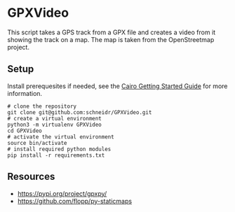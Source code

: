 # GPXVideo

This script takes a GPS track from a GPX file and creates a video from it showing the track on a map. The map is taken from the OpenStreetmap project.

## Setup

Install prerequesites if needed, see the [Cairo Getting Started Guide](https://pycairo.readthedocs.io/en/latest/getting_started.html) for more information.

    # clone the repository
    git clone git@github.com:schneidr/GPXVideo.git
    # create a virtual environment
    python3 -m virtualenv GPXVideo
    cd GPXVideo
    # activate the virtual environment
    source bin/activate
    # install required python modules
    pip install -r requirements.txt

## Resources

- https://pypi.org/project/gpxpy/
- https://github.com/flopp/py-staticmaps
